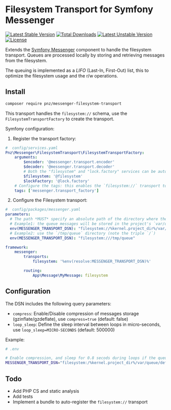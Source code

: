 # Filesystem Transport for Symfony Messenger

[![Latest Stable Version](https://poser.pugx.org/pnz/messenger-filesystem-transport/version)](https://packagist.org/packages/pnz/messenger-filesystem-transport)
[![Total Downloads](https://poser.pugx.org/pnz/messenger-filesystem-transport/downloads)](https://packagist.org/packages/pnz/messenger-filesystem-transport)
[![Latest Unstable Version](https://poser.pugx.org/pnz/messenger-filesystem-transport/v/unstable)](//packagist.org/packages/pnz/messenger-filesystem-transport)
[![License](https://poser.pugx.org/pnz/messenger-filesystem-transport/license)](https://packagist.org/packages/pnz/messenger-filesystem-transport)

Extends the [Symfony Messenger](https://symfony.com/doc/master/components/messenger.html) component to
handle the filesystem transport.
Queues are processed locally by storing and retrieving messages from the filesystem.

The queuing is implemented as a *LIFO* (Last-In, First-Out) list, this to optimize the filesystem
usage and the r/w operations.

## Install

```bash
composer require pnz/messenger-filesystem-transport
```

This transport handles the `filesystem://` schema, use the `FilesystemTransportFactory`
to create the transport.

Symfony configuration:

1. Register the transport factory:

```yaml
#  config/services.yaml
Pnz\Messenger\FilesystemTransport\FilesystemTransportFactory:
    arguments:
        $encoder: '@messenger.transport.encoder'
        $decoder: '@messenger.transport.decoder'
        # Both the "filesystem" and "lock.factory" services can be auto-wired by Symfony
        $filesystem: '@filesystem'
        $lockFactory: '@lock.factory'
    # Configure the tags: this enables the `filesystem://` transport to be auto-discovered
    tags: ['messenger.transport_factory']
```

2. Configure the Filesystem transport:
```yaml
#  config/packages/messenger.yaml
parameters:
  # The path *MUST* specify an absolute path of the directory where the queue will be stored
  # Example1: the queue messages will be stored in the project's `var/queue` directory
  env(MESSENGER_TRANSPORT_DSN): "filesystem://%kernel.project_dir%/var/queue"
  # Example2: use the `/tmp/queue` directory (note the triple `/`)
  env(MESSENGER_TRANSPORT_DSN): "filesystem:///tmp/queue"

framework:
    messenger:
        transports:
            filesystem: '%env(resolve:MESSENGER_TRANSPORT_DSN)%'

        routing:
            App\Message\MyMessage: filesystem
```

## Configuration

The DSN includes the following query parameters:

- `compress`: Enable/Disable compression of messages storage (gzinflate/gzdeflate), use `compress=true` (default: false)
- `loop_sleep`: Define the sleep interval between loops in micro-seconds, use `loop_sleep=MICRO-SECONDS` (default: 500000)

Example:
```bash
# .env

# Enable compression, and sleep for 0.8 secods during loops if the queue is empty
MESSENGER_TRANSPORT_DSN="filesystem:/%kernel.project_dir%/var/queue/default?compress=true&loop_sleep=800000"
```

## Todo
- Add PHP CS and static analysis
- Add tests
- Implement a bundle to auto-register the `filesystem://` transport
